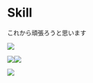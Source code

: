 
# Skill
これから頑張ろうと思います

<img src="https://skillicons.dev/icons?i=git,html,css,windows,linux,arch,vim,bash" />


<img src="https://github-readme-stats.vercel.app/api?username=naoya0117&&show_icons=true" /><img src="https://github-readme-stats.vercel.app/api/top-langs/?username=naoya0117&hide=Vim%20Script&langs_count=10&layout=compact" />

<img src="https://github-profile-trophy.vercel.app/?username=naoya0117" />


